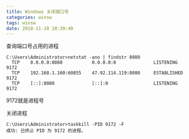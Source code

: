 ```yaml
---
title: Windows 关闭端口号
categories: winsw
tags: winsw
date: 2018-11-28 20:39:40
---
```


查询端口号占用的进程

<!-- more -->

```
C:\Users\Administrator>netstat -ano | findstr 8080
  TCP    0.0.0.0:8080           0.0.0.0:0              LISTENING       9172
  TCP    192.168.1.160:60855    47.92.114.119:8080     ESTABLISHED     9172
  TCP    [::]:8080              [::]:0                 LISTENING       9172
```

9172就是进程号

关闭进程
```
C:\Users\Administrator>taskkill -PID 9172 -F
成功: 已终止 PID 为 9172 的进程。
```

